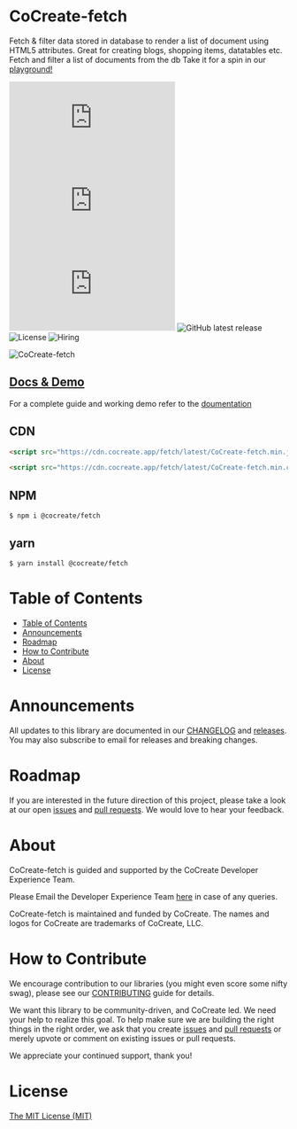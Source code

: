 # CoCreate-fetch

Fetch & filter data stored in database to render a list of document using HTML5 attributes. Great for creating blogs, shopping items, datatables etc. Fetch and filter a list of documents from the db Take it for a spin in our [playground!](https://cocreate.app/docs/fetch)

![minified](https://img.badgesize.io/https://cdn.cocreate.app/fetch/latest/CoCreate-fetch.min.js?style=flat-square&label=minified&color=orange)
![gzip](https://img.badgesize.io/https://cdn.cocreate.app/fetch/latest/CoCreate-fetch.min.js?compression=gzip&style=flat-square&label=gzip&color=yellow)
![brotli](https://img.badgesize.io/https://cdn.cocreate.app/fetch/latest/CoCreate-fetch.min.js?compression=brotli&style=flat-square&label=brotli)
![GitHub latest release](https://img.shields.io/github/v/release/CoCreate-app/CoCreate-fetch?style=flat-square)
![License](https://img.shields.io/github/license/CoCreate-app/CoCreate-fetch?style=flat-square)
![Hiring](https://img.shields.io/static/v1?style=flat-square&label=&message=Hiring&color=blueviolet)

![CoCreate-fetch](https://cdn.cocreate.app/docs/CoCreate-fetch.gif)

## [Docs & Demo](https://cocreate.app/docs/fetch)

For a complete guide and working demo refer to the [doumentation](https://cocreate.app/docs/fetch)

## CDN

```html
<script src="https://cdn.cocreate.app/fetch/latest/CoCreate-fetch.min.js"></script>
```

```html
<script src="https://cdn.cocreate.app/fetch/latest/CoCreate-fetch.min.css"></script>
```

## NPM

```shell
$ npm i @cocreate/fetch
```

## yarn

```shell
$ yarn install @cocreate/fetch
```

# Table of Contents

- [Table of Contents](#table-of-contents)
- [Announcements](#announcements)
- [Roadmap](#roadmap)
- [How to Contribute](#how-to-contribute)
- [About](#about)
- [License](#license)

<a name="announcements"></a>

# Announcements

All updates to this library are documented in our [CHANGELOG](https://github.com/CoCreate-app/CoCreate-fetch/blob/master/CHANGELOG.md) and [releases](https://github.com/CoCreate-app/CoCreate-fetch/releases). You may also subscribe to email for releases and breaking changes.

<a name="roadmap"></a>

# Roadmap

If you are interested in the future direction of this project, please take a look at our open [issues](https://github.com/CoCreate-app/CoCreate-fetch/issues) and [pull requests](https://github.com/CoCreate-app/CoCreate-fetch/pulls). We would love to hear your feedback.

<a name="about"></a>

# About

CoCreate-fetch is guided and supported by the CoCreate Developer Experience Team.

Please Email the Developer Experience Team [here](mailto:develop@cocreate.app) in case of any queries.

CoCreate-fetch is maintained and funded by CoCreate. The names and logos for CoCreate are trademarks of CoCreate, LLC.

<a name="contribute"></a>

# How to Contribute

We encourage contribution to our libraries (you might even score some nifty swag), please see our [CONTRIBUTING](https://github.com/CoCreate-app/CoCreate-fetch/blob/master/CONTRIBUTING.md) guide for details.

We want this library to be community-driven, and CoCreate led. We need your help to realize this goal. To help make sure we are building the right things in the right order, we ask that you create [issues](https://github.com/CoCreate-app/CoCreate-fetch/issues) and [pull requests](https://github.com/CoCreate-app/CoCreate-fetch/pulls) or merely upvote or comment on existing issues or pull requests.

We appreciate your continued support, thank you!


<a name="license"></a>
# License

[The MIT License (MIT)](https://github.com/CoCreate-app/CoCreate-fetch/blob/master/LICENSE)
